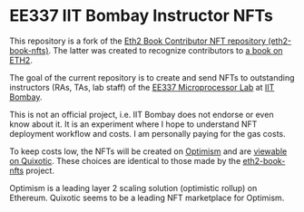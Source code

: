 # EE337 IIT Bombay Instructor NFTs

This repository is a fork of the [Eth2 Book Contributor NFT repository (eth2-book-nfts)](https://github.com/smartcontracts/eth2-book-nfts). The latter was created to recognize contributors to [a book on ETH2](https://github.com/smartcontracts/eth2-book).

The goal of the current repository is to create and send NFTs to outstanding instructors (RAs, TAs, lab staff) of the [EE337 Microprocessor Lab](https://ee337.github.io/) at [IIT Bombay](https://www.iitb.ac.in).

This is not an official project, i.e. IIT Bombay does not endorse or even know about it. It is an experiment where I hope to understand NFT deployment workflow and costs. I am personally paying for the gas costs.

To keep costs low, the NFTs will be created on [Optimism](https://www.optimism.io/) and are [viewable on Quixotic](https://quixotic.io/collection/0xFC822D5DD3afe8d01075617684ECd8d3D88e6C6C). These choices are identical to those made by the [eth2-book-nfts](https://github.com/smartcontracts/eth2-book-nfts) project.

Optimism is a leading layer 2 scaling solution (optimistic rollup) on Ethereum. Quixotic seems to be a leading NFT marketplace for Optimism.
